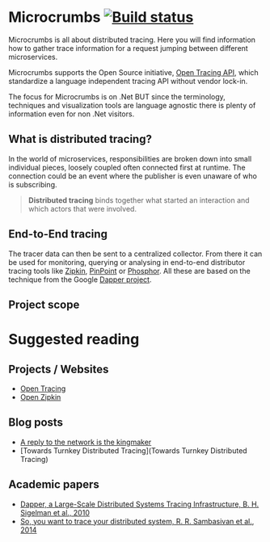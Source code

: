 Microcrumbs [![Build status](https://ci.appveyor.com/api/projects/status/github/dawallin/microcrumbs?branch=master&svg=true)](https://ci.appveyor.com/project/dawallin/microcrumbs) 
===================

Microcrumbs is all about distributed tracing. Here you will find information how to gather trace information for a request jumping between different microservices. 

Microcrumbs supports the Open Source initiative, [Open Tracing API](http://opentracing.io/), which standardize a language independent tracing API without vendor lock-in.

The focus for Microcrumbs is on .Net BUT since the terminology, techniques and visualization tools are language agnostic there is plenty of information even for non .Net visitors.

## What is distributed tracing?
In the world of microservices, responsibilities are broken down into small individual pieces, loosely coupled often connected first at runtime. The connection could be an event where the publisher is even unaware of who is subscribing. 
>**Distributed tracing** binds together what started an interaction and which actors that were involved.

## End-to-End tracing
The tracer data can then be sent to a centralized collector. From there it can be used for monitoring, querying or analysing in end-to-end distributor tracing tools like [Zipkin](https://twitter.github.io/zipkin/),  [PinPoint](https://github.com/naver/pinpoint) or [Phosphor](https://github.com/mattheath/phosphor). All these are based on the technique from the Google [Dapper project](https://research.google.com/pubs/pub36356.html).

## Project scope

Suggested reading
===================

## Projects / Websites
* [Open Tracing](http://opentracing.io/)
* [Open Zipkin](http://zipkin.io/)

## Blog posts
* [A reply to the network is the kingmaker](http://thelastpickle.com/blog/2016/03/16/a-reply-to-the-network-is-the-kingmaker.html)
* [Towards Turnkey Distributed Tracing](Towards Turnkey Distributed Tracing)

## Academic papers
* [Dapper, a Large-Scale Distributed Systems Tracing Infrastructure, B. H. Sigelman et al., 2010](http://research.google.com/pubs/pub36356.html)
* [So, you want to trace your distributed system, R. R. Sambasivan et al., 2014](http://www.pdl.cmu.edu/PDL-FTP/SelfStar/CMU-PDL-14-102_abs.shtml)